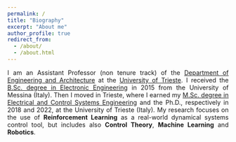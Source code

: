 ```yaml
---
permalink: /
title: "Biography"
excerpt: "About me"
author_profile: true
redirect_from: 
  - /about/
  - /about.html
---
```

<div style="text-align: justify">I am an Assistant Professor (non tenure track) of the <a href="https://dia.units.it/">Department of Engineering and Architecture</a> at the <a href="https://www.units.it/">University of Trieste</a>. I received the <a href="https://www.unime.it/it/cds/ingegneria-elettronica-e-informatica">B.Sc. degree in Electronic Engineering</a> in 2015 from the University of Messina (Italy). Then I moved in Trieste, where I earned my <a href="https://ieuts.units.it/">M.Sc. degree in Electrical and Control Systems Engineering</a> and the Ph.D., respectively in 2018 and 2022, at the University of Trieste (Italy). My research focuses on the use of <strong>Reinforcement Learning</strong> as a real-world dynamical systems control tool, but includes also <strong>Control Theory</strong>, <strong>Machine Learning</strong> and <strong>Robotics</strong>.</div>
